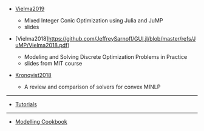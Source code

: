 - [Vielma2019](https://github.com/JeffreySarnoff/GUI.jl/blob/master/refs/JuMP/Vielma2019.pdf)
    - Mixed Integer Conic Optimization using Julia and JuMP
    - slides

- [Vielma2018]https://github.com/JeffreySarnoff/GUI.jl/blob/master/refs/JuMP/Vielma2018.pdf)
    - Modeling	and	Solving	Discrete	Optimization	Problems	in	Practice
    - slides from MIT course
    
- [Kronqvist2018](https://github.com/JeffreySarnoff/GUI.jl/blob/master/refs/JuMP/Kronqvist2018.pdf)
    - A review and comparison of solvers for convex MINLP

----

 - [Tutorials](https://github.com/barpit20/JuMPTutorials.jl)
 
----

- [Modelling Cookbook](https://github.com/JeffreySarnoff/GUI.jl/blob/master/refs/JuMP/MOSEKModelingCookbook.pdf)
